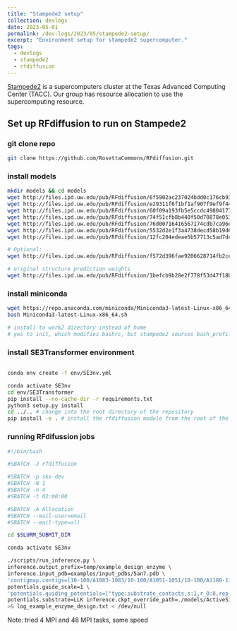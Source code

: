 ```yaml
---
title: "Stampede2 setup"
collection: devlogs
date: 2023-05-01
permalink: /dev-logs/2023/05/stampede2-setup/
excerpt: "Environment setup for stampede2 supercomputer."
tags:
  - devlogs
  - stampede2
  - rfdiffusion
---
```


[Stampede2](https://www.tacc.utexas.edu/systems/stampede2/) is a supercomputers cluster at the Texas Advanced Computing Center (TACC).
Our group has resource allocation to use the supercomputing resource.

## Set up RFdiffusion to run on Stampede2

### git clone repo

```bash
git clone https://github.com/RosettaCommons/RFdiffusion.git
```

### install models

```bash
mkdir models && cd models
wget http://files.ipd.uw.edu/pub/RFdiffusion/6f5902ac237024bdd0c176cb93063dc4/Base_ckpt.pt
wget http://files.ipd.uw.edu/pub/RFdiffusion/e29311f6f1bf1af907f9ef9f44b8328b/Complex_base_ckpt.pt
wget http://files.ipd.uw.edu/pub/RFdiffusion/60f09a193fb5e5ccdc4980417708dbab/Complex_Fold_base_ckpt.pt
wget http://files.ipd.uw.edu/pub/RFdiffusion/74f51cfb8b440f50d70878e05361d8f0/InpaintSeq_ckpt.pt
wget http://files.ipd.uw.edu/pub/RFdiffusion/76d00716416567174cdb7ca96e208296/InpaintSeq_Fold_ckpt.pt
wget http://files.ipd.uw.edu/pub/RFdiffusion/5532d2e1f3a4738decd58b19d633b3c3/ActiveSite_ckpt.pt
wget http://files.ipd.uw.edu/pub/RFdiffusion/12fc204edeae5b57713c5ad7dcb97d39/Base_epoch8_ckpt.pt

# Optional:
wget http://files.ipd.uw.edu/pub/RFdiffusion/f572d396fae9206628714fb2ce00f72e/Complex_beta_ckpt.pt

# original structure prediction weights
wget http://files.ipd.uw.edu/pub/RFdiffusion/1befcb9b28e2f778f53d47f18b7597fa/RF_structure_prediction_weights.pt
```


### install miniconda

``` bash
wget https://repo.anaconda.com/miniconda/Miniconda3-latest-Linux-x86_64.sh
bash Miniconda3-latest-Linux-x86_64.sh

# install to work2 directory instead of home
# yes to init, which modifies bashrc, but stampede2 sources bash_profile so that doesn't really do anything
```

### install SE3Transformer environment 

```bash

conda env create -f env/SE3nv.yml

conda activate SE3nv
cd env/SE3Transformer
pip install --no-cache-dir -r requirements.txt
python3 setup.py install
cd ../.. # change into the root directory of the repository
pip install -e . # install the rfdiffusion module from the root of the repository
```

### running RFdifussion jobs

```bash
#!/bin/bash

#SBATCH -J rfdiffusion

#SBATCH -p skx-dev
#SBATCH -N 1
#SBATCH -n 4
#SBATCH -t 02:00:00

#SBATCH -A Allocation
#SBATCH --mail-user=email
#SBATCH --mail-type=all

cd $SLURM_SUBMIT_DIR

conda activate SE3nv

./scripts/run_inference.py \
inference.output_prefix=temp/example_design_enzyme \
inference.input_pdb=examples/input_pdbs/5an7.pdb \
'contigmap.contigs=[10-100/A1083-1083/10-100/A1051-1051/10-100/A1180-1180/10-100]' \
potentials.guide_scale=1 \
'potentials.guiding_potentials=["type:substrate_contacts,s:1,r_0:8,rep_r_0:5.0,rep_s:2,rep_r_min:1"]' \
potentials.substrate=LLK inference.ckpt_override_path=./models/ActiveSite_ckpt.pt \
>& log_example_enzyme_design.txt < /dev/null
```

Note:
tried 4 MPI and 48 MPI tasks, same speed
